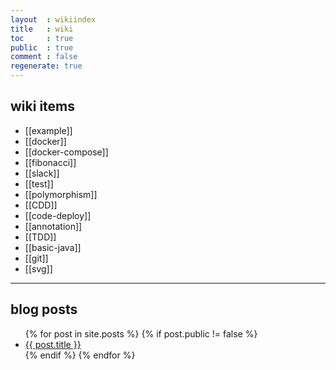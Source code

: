 ```yaml
---
layout  : wikiindex
title   : wiki
toc     : true
public  : true
comment : false
regenerate: true
---
```


## wiki items

* [[example]]
* [[docker]]
* [[docker-compose]]
* [[fibonacci]]
* [[slack]]
* [[test]]
* [[polymorphism]]
* [[CDD]]
* [[code-deploy]]
* [[annotation]]
* [[TDD]]
* [[basic-java]]
* [[git]]
* [[svg]]

---

## blog posts
<div>
    <ul>
{% for post in site.posts %}
    {% if post.public != false %}
        <li>
            <a class="post-link" href="{{ post.url | prepend: site.baseurl }}">
                {{ post.title }}
            </a>
        </li>
    {% endif %}
{% endfor %}
    </ul>
</div>

